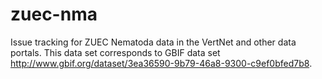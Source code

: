 # zuec-nma
Issue tracking for ZUEC Nematoda data in the VertNet and other data portals. This data set corresponds to GBIF data set http://www.gbif.org/dataset/3ea36590-9b79-46a8-9300-c9ef0bfed7b8.
